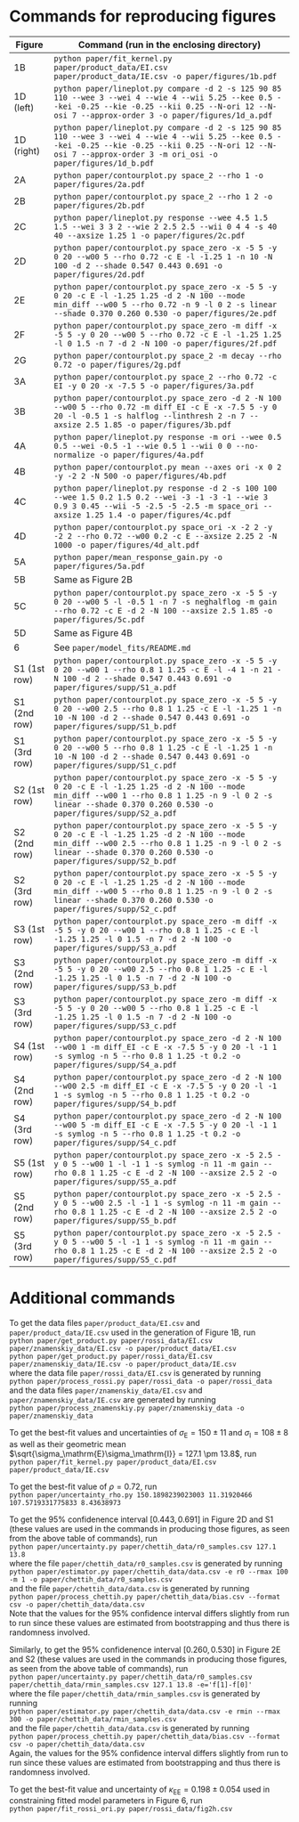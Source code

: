 # Commands for reproducing figures

| Figure | Command (run in the enclosing directory) |
|--------|------------------------------------------|
| 1B | `python paper/fit_kernel.py paper/product_data/EI.csv paper/product_data/IE.csv -o paper/figures/1b.pdf` |
| 1D (left) | `python paper/lineplot.py compare -d 2 -s 125 90 85 110 --wee 3 --wei 4 --wie 4 --wii 5.25 --kee 0.5 --kei -0.25 --kie -0.25 --kii 0.25 --N-ori 12 --N-osi 7 --approx-order 3 -o paper/figures/1d_a.pdf` |
| 1D (right) | `python paper/lineplot.py compare -d 2 -s 125 90 85 110 --wee 3 --wei 4 --wie 4 --wii 5.25 --kee 0.5 --kei -0.25 --kie -0.25 --kii 0.25 --N-ori 12 --N-osi 7 --approx-order 3 -m ori_osi -o paper/figures/1d_b.pdf` |
| 2A | `python paper/contourplot.py space_2 --rho 1 -o paper/figures/2a.pdf` |
| 2B | `python paper/contourplot.py space_2 --rho 1 2 -o paper/figures/2b.pdf` |
| 2C | `python paper/lineplot.py response --wee 4.5 1.5 1.5 --wei 3 3 2 --wie 2 2.5 2.5 --wii 0 4 4 -s 40 40 --axsize 1.25 1 -o paper/figures/2c.pdf` |
| 2D | `python paper/contourplot.py space_zero -x -5 5 -y 0 20 --w00 5 --rho 0.72 -c E -l -1.25 1 -n 10 -N 100 -d 2 --shade 0.547 0.443 0.691 -o paper/figures/2d.pdf` |
| 2E | `python paper/contourplot.py space_zero -x -5 5 -y 0 20 -c E -l -1.25 1.25 -d 2 -N 100 --mode min_diff --w00 5 --rho 0.72 -n 9 -l 0 2 -s linear --shade 0.370 0.260 0.530 -o paper/figures/2e.pdf` |
| 2F | `python paper/contourplot.py space_zero -m diff -x -5 5 -y 0 20 --w00 5 --rho 0.72 -c E -l -1.25 1.25 -l 0 1.5 -n 7 -d 2 -N 100 -o paper/figures/2f.pdf` |
| 2G | `python paper/contourplot.py space_2 -m decay --rho 0.72 -o paper/figures/2g.pdf` |
| 3A | `python paper/contourplot.py space_2 --rho 0.72 -c EI -y 0 20 -x -7.5 5 -o paper/figures/3a.pdf` |
| 3B | `python paper/contourplot.py space_zero -d 2 -N 100 --w00 5 --rho 0.72 -m diff_EI -c E -x -7.5 5 -y 0 20 -l -0.5 1 -s halflog --linthresh 2 -n 7 --axsize 2.5 1.85 -o paper/figures/3b.pdf` |
| 4A | `python paper/lineplot.py response -m ori --wee 0.5 0.5 --wei -0.5 -1 --wie 0.5 1 --wii 0 0 --no-normalize -o paper/figures/4a.pdf` |
| 4B | `python paper/contourplot.py mean --axes ori -x 0 2 -y -2 2 -N 500 -o paper/figures/4b.pdf` |
| 4C | `python paper/lineplot.py response -d 2 -s 100 100 --wee 1.5 0.2 1.5 0.2 --wei -3 -1 -3 -1 --wie 3 0.9 3 0.45 --wii -5 -2.5 -5 -2.5 -m space_ori --axsize 1.25 1.4 -o paper/figures/4c.pdf` |
| 4D | `python paper/contourplot.py space_ori -x -2 2 -y -2 2 --rho 0.72 --w00 0.2 -c E --axsize 2.25 2 -N 1000 -o paper/figures/4d_alt.pdf` |
| 5A | `python paper/mean_response_gain.py -o paper/figures/5a.pdf` |
| 5B | Same as Figure 2B
| 5C | `python paper/contourplot.py space_zero -x -5 5 -y 0 20 --w00 5 -l -0.5 1 -n 7 -s neghalflog -m gain --rho 0.72 -c E -d 2 -N 100 --axsize 2.5 1.85 -o paper/figures/5c.pdf` |
| 5D | Same as Figure 4B |
| 6 | See `paper/model_fits/README.md` |
| S1 (1st row) | `python paper/contourplot.py space_zero -x -5 5 -y 0 20 --w00 1 --rho 0.8 1 1.25 -c E -l -4 1 -n 21 -N 100 -d 2 --shade 0.547 0.443 0.691 -o paper/figures/supp/S1_a.pdf` |
| S1 (2nd row) | `python paper/contourplot.py space_zero -x -5 5 -y 0 20 --w00 2.5 --rho 0.8 1 1.25 -c E -l -1.25 1 -n 10 -N 100 -d 2 --shade 0.547 0.443 0.691 -o paper/figures/supp/S1_b.pdf` |
| S1 (3rd row) | `python paper/contourplot.py space_zero -x -5 5 -y 0 20 --w00 5 --rho 0.8 1 1.25 -c E -l -1.25 1 -n 10 -N 100 -d 2 --shade 0.547 0.443 0.691 -o paper/figures/supp/S1_c.pdf` |
| S2 (1st row) | `python paper/contourplot.py space_zero -x -5 5 -y 0 20 -c E -l -1.25 1.25 -d 2 -N 100 --mode min_diff --w00 1 --rho 0.8 1 1.25 -n 9 -l 0 2 -s linear --shade 0.370 0.260 0.530 -o paper/figures/supp/S2_a.pdf` |
| S2 (2nd row) | `python paper/contourplot.py space_zero -x -5 5 -y 0 20 -c E -l -1.25 1.25 -d 2 -N 100 --mode min_diff --w00 2.5 --rho 0.8 1 1.25 -n 9 -l 0 2 -s linear --shade 0.370 0.260 0.530 -o paper/figures/supp/S2_b.pdf` |
| S2 (3rd row) | `python paper/contourplot.py space_zero -x -5 5 -y 0 20 -c E -l -1.25 1.25 -d 2 -N 100 --mode min_diff --w00 5 --rho 0.8 1 1.25 -n 9 -l 0 2 -s linear --shade 0.370 0.260 0.530 -o paper/figures/supp/S2_c.pdf` |
| S3 (1st row) | `python paper/contourplot.py space_zero -m diff -x -5 5 -y 0 20 --w00 1 --rho 0.8 1 1.25 -c E -l -1.25 1.25 -l 0 1.5 -n 7 -d 2 -N 100 -o paper/figures/supp/S3_a.pdf` |
| S3 (2nd row) | `python paper/contourplot.py space_zero -m diff -x -5 5 -y 0 20 --w00 2.5 --rho 0.8 1 1.25 -c E -l -1.25 1.25 -l 0 1.5 -n 7 -d 2 -N 100 -o paper/figures/supp/S3_b.pdf` |
| S3 (3rd row) | `python paper/contourplot.py space_zero -m diff -x -5 5 -y 0 20 --w00 5 --rho 0.8 1 1.25 -c E -l -1.25 1.25 -l 0 1.5 -n 7 -d 2 -N 100 -o paper/figures/supp/S3_c.pdf` |
| S4 (1st row) | `python paper/contourplot.py space_zero -d 2 -N 100 --w00 1 -m diff_EI -c E -x -7.5 5 -y 0 20 -l -1 1 -s symlog -n 5 --rho 0.8 1 1.25 -t 0.2 -o paper/figures/supp/S4_a.pdf` |
| S4 (2nd row) | `python paper/contourplot.py space_zero -d 2 -N 100 --w00 2.5 -m diff_EI -c E -x -7.5 5 -y 0 20 -l -1 1 -s symlog -n 5 --rho 0.8 1 1.25 -t 0.2 -o paper/figures/supp/S4_b.pdf` |
| S4 (3rd row) | `python paper/contourplot.py space_zero -d 2 -N 100 --w00 5 -m diff_EI -c E -x -7.5 5 -y 0 20 -l -1 1 -s symlog -n 5 --rho 0.8 1 1.25 -t 0.2 -o paper/figures/supp/S4_c.pdf` |
| S5 (1st row) | `python paper/contourplot.py space_zero -x -5 2.5 -y 0 5 --w00 1 -l -1 1 -s symlog -n 11 -m gain --rho 0.8 1 1.25 -c E -d 2 -N 100 --axsize 2.5 2 -o paper/figures/supp/S5_a.pdf` |
| S5 (2nd row) | `python paper/contourplot.py space_zero -x -5 2.5 -y 0 5 --w00 2.5 -l -1 1 -s symlog -n 11 -m gain --rho 0.8 1 1.25 -c E -d 2 -N 100 --axsize 2.5 2 -o paper/figures/supp/S5_b.pdf` |
| S5 (3rd row) | `python paper/contourplot.py space_zero -x -5 2.5 -y 0 5 --w00 5 -l -1 1 -s symlog -n 11 -m gain --rho 0.8 1 1.25 -c E -d 2 -N 100 --axsize 2.5 2 -o paper/figures/supp/S5_c.pdf` |

# Additional commands
To get the data files `paper/product_data/EI.csv` and `paper/product_data/IE.csv` used in the generation of Figure 1B, run\
`python paper/get_product.py paper/rossi_data/EI.csv paper/znamenskiy_data/EI.csv -o paper/product_data/EI.csv`\
`python paper/get_product.py paper/rossi_data/EI.csv paper/znamenskiy_data/IE.csv -o paper/product_data/IE.csv`\
where the data file `paper/rossi_data/EI.csv` is generated by running\
`python paper/process_rossi.py paper/rossi_data -o paper/rossi_data`\
and the data files `paper/znamenskiy_data/EI.csv` and `paper/znamenskiy_data/IE.csv` are generated by running\
`python paper/process_znamenskiy.py paper/znamenskiy_data -o paper/znamenskiy_data`

To get the best-fit values and uncertainties of $\sigma_\mathrm{E} = 150 \pm 11$ and $\sigma_\mathrm{I} = 108 \pm 8$ as well as their geometric mean $\sqrt{\sigma_\mathrm{E}\sigma_\mathrm{I}} = 127.1 \pm 13.8$, run\
`python paper/fit_kernel.py paper/product_data/EI.csv paper/product_data/IE.csv`

To get the best-fit value of $\rho = 0.72$, run\
`python paper/uncertainty_rho.py 150.1898239023003 11.31920466 107.5719331775833 8.43638973`

To get the 95% confidenence interval $[0.443, 0.691]$ in Figure 2D and S1 (these values are used in the commands in producing those figures, as seen from the above table of commands), run\
`python paper/uncertainty.py paper/chettih_data/r0_samples.csv 127.1 13.8`\
where the file `paper/chettih_data/r0_samples.csv` is generated by running\
`python paper/estimator.py paper/chettih_data/data.csv -e r0 --rmax 100 -m 1 -o paper/chettih_data/r0_samples.csv`\
and the file `paper/chettih_data/data.csv` is generated by running\
`python paper/process_chettih.py paper/chettih_data/bias.csv --format csv -o paper/chettih_data/data.csv`\
Note that the values for the 95% confidence interval differs slightly from run to run since these values are estimated from bootstrapping and thus there is randomness involved.

Similarly, to get the 95% confidenence interval $[0.260, 0.530]$ in Figure 2E and S2 (these values are used in the commands in producing those figures, as seen from the above table of commands), run\
`python paper/uncertainty.py paper/chettih_data/r0_samples.csv paper/chettih_data/rmin_samples.csv 127.1 13.8 -e='f[1]-f[0]'`\
where the file `paper/chettih_data/rmin_samples.csv` is generated by running\
`python paper/estimator.py paper/chettih_data/data.csv -e rmin --rmax 300 -o paper/chettih_data/rmin_samples.csv`\
and the file `paper/chettih_data/data.csv` is generated by running\
`python paper/process_chettih.py paper/chettih_data/bias.csv --format csv -o paper/chettih_data/data.csv`\
Again, the values for the 95% confidence interval differs slightly from run to run since these values are estimated from bootstrapping and thus there is randomness involved.

To get the best-fit value and uncertainty of $\kappa_\mathrm{EE} = 0.198 \pm 0.054$ used in constraining fitted model parameters in Figure 6, run\
`python paper/fit_rossi_ori.py paper/rossi_data/fig2h.csv`
